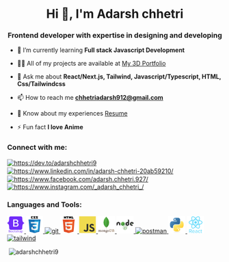 
<h1 align="center">Hi 👋, I'm Adarsh chhetri</h1>  
<h3 align="center">Frontend developer with expertise in designing and developing</h3>  
  
- 🌱 I’m currently learning **Full stack Javascript Development**  
  
- 👨‍💻 All of my projects are available at [My 3D Portfolio](https://3dportfolio-6iya.vercel.app/)  
  
- 💬 Ask me about **React/Next.js, Tailwind, Javascript/Typescript, HTML, Css/Tailwindcss**  
  
- 📫 How to reach me **chhetriadarsh912@gmail.com**  
  
- 📄 Know about my experiences [Resume](https://drive.google.com/file/d/1uFHoVrn0ywvklGy5M0RWHljORXCCWEHr/view)  
  
- ⚡ Fun fact **I love Anime**  
  
<h3 align="left">Connect with me:</h3>  
<p align="left">  
<a href="https//dev.to/adarshchhetri9" target="blank"><img align="center" src="https://raw.githubusercontent.com/rahuldkjain/github-profile-readme-generator/master/src/images/icons/Social/devto.svg" alt="https://dev.to/adarshchhetri9" height="30" width="40" /></a>  
<a href="https://www.linkedin.com/in/adarsh-chhetri-20ab59210/" target="blank"><img align="center" src="https://raw.githubusercontent.com/rahuldkjain/github-profile-readme-generator/master/src/images/icons/Social/linked-in-alt.svg" alt="https://www.linkedin.com/in/adarsh-chhetri-20ab59210/" height="30" width="40" /></a>    
<a href="https:/www.facebook.com/adarsh.chhetri.927/" target="blank"><img align="center" src="https://raw.githubusercontent.com/rahuldkjain/github-profile-readme-generator/master/src/images/icons/Social/facebook.svg" alt="https://www.facebook.com/adarsh.chhetri.927/" height="30" width="40" /></a>  
<a href="https://www.instagram.com/_adarsh_chhetri_/" target="blank"><img align="center" src="https://raw.githubusercontent.com/rahuldkjain/github-profile-readme-generator/master/src/images/icons/Social/instagram.svg" alt="https://www.instagram.com/_adarsh_chhetri_/" height="30" width="40" /></a>  
</p>  
  
<h3 align="left">Languages and Tools:</h3>  
<p align="left"> <a href="https://getbootstrap.com" target="_blank" rel="noreferrer"> <img src="https://raw.githubusercontent.com/devicons/devicon/master/icons/bootstrap/bootstrap-plain-wordmark.svg" alt="bootstrap" width="40" height="40"/> </a> <a href="https://www.w3schools.com/css/" target="_blank" rel="noreferrer"> <img src="https://raw.githubusercontent.com/devicons/devicon/master/icons/css3/css3-original-wordmark.svg" alt="css3" width="40" height="40"/> </a> <a href="https://git-scm.com/" target="_blank" rel="noreferrer"> <img src="https://www.vectorlogo.zone/logos/git-scm/git-scm-icon.svg" alt="git" width="40" height="40"/> </a> <a href="https://www.w3.org/html/" target="_blank" rel="noreferrer"> <img src="https://raw.githubusercontent.com/devicons/devicon/master/icons/html5/html5-original-wordmark.svg" alt="html5" width="40" height="40"/> </a> <a href="https://developer.mozilla.org/en-US/docs/Web/JavaScript" target="_blank" rel="noreferrer"> <img src="https://raw.githubusercontent.com/devicons/devicon/master/icons/javascript/javascript-original.svg" alt="javascript" width="40" height="40"/> </a> <a href="https://www.mongodb.com/" target="_blank" rel="noreferrer"> <img src="https://raw.githubusercontent.com/devicons/devicon/master/icons/mongodb/mongodb-original-wordmark.svg" alt="mongodb" width="40" height="40"/> </a> <a href="https://nodejs.org" target="_blank" rel="noreferrer"> <img src="https://raw.githubusercontent.com/devicons/devicon/master/icons/nodejs/nodejs-original-wordmark.svg" alt="nodejs" width="40" height="40"/> </a> <a href="https://postman.com" target="_blank" rel="noreferrer"> <img src="https://www.vectorlogo.zone/logos/getpostman/getpostman-icon.svg" alt="postman" width="40" height="40"/> </a> <a href="https://www.python.org" target="_blank" rel="noreferrer"> <img src="https://raw.githubusercontent.com/devicons/devicon/master/icons/python/python-original.svg" alt="python" width="40" height="40"/> </a> <a href="https://reactjs.org/" target="_blank" rel="noreferrer"> <img src="https://raw.githubusercontent.com/devicons/devicon/master/icons/react/react-original-wordmark.svg" alt="react" width="40" height="40"/> </a> <a href="https://tailwindcss.com/" target="_blank" rel="noreferrer"> <img src="https://www.vectorlogo.zone/logos/tailwindcss/tailwindcss-icon.svg" alt="tailwind" width="40" height="40"/> </a> </p>  
  
<p>&nbsp;<img align="center" src="https://github-readme-stats.vercel.app/api?username=adarshchhetri9&show_icons=true&locale=en" alt="adarshchhetri9" /></p>
